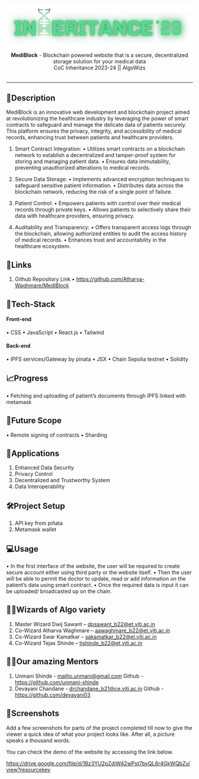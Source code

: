 <img src="./inheritance.png" alt="Banner" width="1200"/>



<div align="center">
   <strong>MediBlock</strong> - Blockchain powered website that is a secure, decentralized storage solution for your medical data<br>
  CoC Inheritance 2023-24 || AlgoWizs <br> <br>
</div>
<hr>


## 📝Description

MediBlock is an innovative web development and blockchain project aimed at revolutionizing the healthcare industry by leveraging the power of smart contracts to safeguard and manage the delicate data of patients securely. This platform ensures the privacy, integrity, and accessibility of medical records, enhancing trust between patients and healthcare providers.

1.	Smart Contract Integration:
•	Utilizes smart contracts on a blockchain network to establish a decentralized and tamper-proof system for storing and managing patient data.
•	Ensures data immutability, preventing unauthorized alterations to medical records.

2.	Secure Data Storage:
•	Implements advanced encryption techniques to safeguard sensitive patient information.
•	Distributes data across the blockchain network, reducing the risk of a single point of failure.

3.	Patient Control:
•	Empowers patients with control over their medical records through private keys.
•	Allows patients to selectively share their data with healthcare providers, ensuring privacy.

4.	Auditability and Transparency:
•	Offers transparent access logs through the blockchain, allowing authorized entities to audit the access history of medical records.
•	Enhances trust and accountability in the healthcare ecosystem.


## 🔗Links

1.	Github Repository Link
•	https://github.com/Atharva-Waghmare/MediBlock


## 🤖Tech-Stack

#### Front-end
•	CSS
•	JavaScript
•	React.js
•	Tailwind

#### Back-end
•	IPFS services/Gateway by pinata 
•	JSX
• Chain Sepolia testnet 
•	Solidity

## 📈Progress

•	Fetching and uploading of patient’s documents through IPFS linked with metamask

## 🔮Future Scope

•	Remote signing of contracts
•	Sharding

## 💸Applications

1.  Enhanced Data Security
2.	Privacy Control
3.	Decentralized and Trustworthy System
4.	Data Interoperability

## 🛠Project Setup

1.	API key from piñata
2.	Metamask wallet

## 💻Usage

•	In the first interface of the website, the user will be required to create secure account either using third party or the website itself.
•	Then the user will be able to permit the doctor to update, read or add information on the patient’s data using smart contract.
•	Once the required data is input it can be uploaded/ broadcasted up on the chain.


## 👨‍💻Wizards of Algo variety


1.	Master Wizard Dwij Sawant – dpsawant_b22@et.vjti.ac.in
2.	Co-Wizard Atharva Waghmare – aawaghmare_b22@et.vjti.ac.in
3.	Co-Wizard Swar Kamatkar – sakamatkar_b22@el.vjti.ac.in
4.	Co-Wizard Tejas Shinde – tjshinde_b22@et.vjti.ac.in 


## 👨‍🏫Our amazing Mentors

1.	Unmani Shinde - mailto.unmani@gmail.com
       Github - https://github.com/unmani-shinde
2.	Devayani Chandane - drchandane_b21@ce.vjti.ac.in
       Github - https://github.com/devayani03

## 📱Screenshots
Add a few screenshots for parts of the project completed till now to give the viewer a quick idea of what your project looks like. After all, a picture speaks a thousand words.

You can check the demo of the website by accessing the link below.

https://drive.google.com/file/d/1Bz3YU2pZdiW42wPst7byQL6r4GkWQbZy/view?resourcekey


